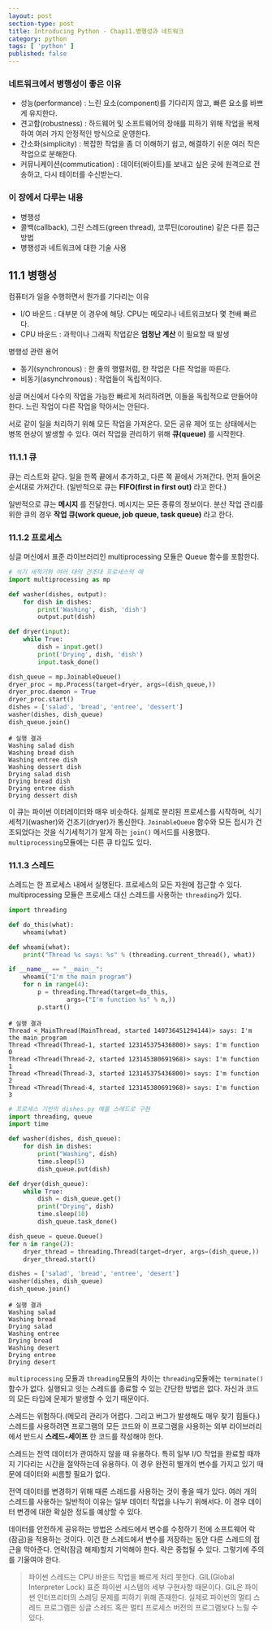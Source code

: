 ```yaml
---
layout: post
section-type: post
title: Introducing Python - Chap11.병행성과 네트워크
category: python
tags: [ 'python' ]
published: false
---
```


### 네트워크에서 병행성이 좋은 이유

- 성능(performance) : 느린 요소(component)를 기다리지 않고, 빠른 요소를 바쁘게 유지한다.
- 견고함(robustness) : 하드웨어 및 소프트웨어의 장애를 피하기 위해 작업을 복제하여 여러 가지 안정적인 방식으로 운영한다.
- 간소화(simplicity) : 복잡한 작업을 좀 더 이해하기 쉽고, 해결하기 쉬운 여러 작은 작업으로 분해한다.
- 커뮤니케이션(commutication) : 데이터(바이트)를 보내고 싶은 곳에 원격으로 전송하고, 다시 테이터를 수신받는다.

### 이 장에서 다루는 내용

- 병행성
- 콜백(callback), 그린 스레드(green thread), 코루틴(coroutine) 같은 다른 접근 방법
- 병행성과 네트워크에 대한 기술 사용

## 11.1 병행성

컴퓨터가 일을 수행하면서 뭔가를 기다리는 이유

- I/O 바운드 : 대부분 이 경우에 해당. CPU는 메모리나 네트워크보다 몇 천배 빠르다.
- CPU 바운드 : 과학이나 그래픽 작업같은 **엄청난 계산** 이 필요할 때 발생

병행성 관련 용어

- 동기(synchronous) : 한 줄의 행렬처럼, 한 작업은 다른 작업을 따른다.
- 비동기(asynchronous) : 작업들이 독립적이다.

싱글 머신에서 다수의 작업을 가능한 빠르게 처리하려면, 이들을 독립적으로 만들어야 한다. 느린 작업이 다른 작업을 막아서는 안된다.  

서로 같이 일을 처리하기 위해 모든 작업을 가져온다. 모든 공유 제어 또는 상태에서는 병목 현상이 발생할 수 있다. 여러 작업을 관리하기 위해 **큐(queue)** 를 시작한다.

### 11.1.1 큐

큐는 리스트와 같다. 일을 한쪽 끝에서 추가하고, 다른 쪽 끝에서 가져간다. 먼저 들어온 순서대로 가져간다. (일반적으로 큐는 **FIFO(first in first out)** 라고 한다.)  

일반적으로 큐는 **메시지** 를 전달한다. 메시지는 모든 종류의 정보이다. 분산 작업 관리를 위한 큐의 경우 **작업 큐(work queue, job queue, task queue)** 라고 한다.

### 11.1.2 프로세스
싱글 머신에서 표준 라이브러리인 multiprocessing 모듈은 Queue 함수를 포함한다.

```Python
# 식기 세척기와 여러 대의 건조대 프로세스의 예
import multiprocessing as mp

def washer(dishes, output):
    for dish in dishes:
        print('Washing', dish, 'dish')
        output.put(dish)

def dryer(input):
    while True:
        dish = input.get()
        print('Drying', dish, 'dish')
        input.task_done()

dish_queue = mp.JoinableQueue()
dryer_proc = mp.Process(target=dryer, args=(dish_queue,))
dryer_proc.daemon = True
dryer_proc.start()
dishes = ['salad', 'bread', 'entree', 'dessert']
washer(dishes, dish_queue)
dish_queue.join()
```

```
# 실행 결과
Washing salad dish
Washing bread dish
Washing entree dish
Washing dessert dish
Drying salad dish
Drying bread dish
Drying entree dish
Drying dessert dish
```

이 큐는 파이썬 이터레이터와 매우 비슷하다. 실제로 분리된 프로세스를 시작하며, 식기세척기(washer)와 건조기(dryer)가 통신한다. `JoinableQueue` 함수와 모든 접시가 건조되었다는 것을 식기세척기가 알게 하는 `join()` 메서드를 사용했다. `multiprocessing`모듈에는 다른 큐 타입도 있다.

### 11.1.3 스레드

스레드는 한 프로세스 내에서 실행된다. 프로세스의 모든 자원에 접근할 수 있다. multiprocessing 모듈은 프로세스 대신 스레드를 사용하는 `threading`가 있다.

```Python
import threading

def do_this(what):
    whoami(what)

def whoami(what):
    print("Thread %s says: %s" % (threading.current_thread(), what))

if __name__ == "__main__":
    whoami("I'm the main program")
    for n in range(4):
        p = threading.Thread(target=do_this,
                args=("I'm function %s" % n,))
        p.start()
```

```
# 실행 결과
Thread <_MainThread(MainThread, started 140736451294144)> says: I'm the main program
Thread <Thread(Thread-1, started 123145375436800)> says: I'm function 0
Thread <Thread(Thread-2, started 123145380691968)> says: I'm function 1
Thread <Thread(Thread-3, started 123145375436800)> says: I'm function 2
Thread <Thread(Thread-4, started 123145380691968)> says: I'm function 3
```

```python
# 프로세스 기반의 dishes.py 예를 스레드로 구현
import threading, queue
import time

def washer(dishes, dish_queue):
    for dish in dishes:
        print("Washing", dish)
        time.sleep(5)
        dish_queue.put(dish)

def dryer(dish_queue):
    while True:
        dish = dish_queue.get()
        print("Drying", dish)
        time.sleep(10)
        dish_queue.task_done()

dish_queue = queue.Queue()
for n in range(2):
    dryer_thread = threading.Thread(target=dryer, args=(dish_queue,))
    dryer_thread.start()

dishes = ['salad', 'bread', 'entree', 'desert']
washer(dishes, dish_queue)
dish_queue.join()
```

```
# 실행 결과
Washing salad
Washing bread
Drying salad
Washing entree
Drying bread
Washing desert
Drying entree
Drying desert
```

`multiprocessing` 모듈과 `threading`모듈의 차이는 `threading`모듈에는 `terminate()` 함수가 없다. 실행되고 잇는 스레드를 종료할 수 있는 간단한 방법은 없다. 자신과 코드의 모든 타입에 문제가 발생할 수 있기 때문이다.  

스레드는 위험하다.(메모리 관리가 어렵다. 그리고 버그가 발생해도 매우 찾기 힘들다.) 스레드를 사용하려면 프로그램의 모든 코드와 이 프로그램을 사용하는 외부 라이브러리에서 반드시 **스레드-세이프** 한 코드를 작성해야 한다.  

스레드는 전역 데이터가 관여하지 않을 때 유용하다. 특히 일부 I/O 작업을 완료할 때까지 기다리는 시간을 절약하는데 유용하다. 이 경우 완전히 별개의 변수를 가지고 있기 때문에 데이터와 씨름할 필요가 없다.  

전역 데이터를 변경하기 위해 때론 스레드를 사용하는 것이 좋을 때가 있다. 여러 개의 스레드를 사용하는 일반적이 이유는 일부 데이터 작업을 나누기 위해서다. 이 경우 데이터 변경에 대한 확실한 정도를 예상할 수 있다.  

데이터를 안전하게 공유하는 방법은 스레드에서 변수를 수정하기 전에 소프트웨어 락(잠금)을 적용하는 것이다. 이건 한 스레드에서 변수를 저장하는 동안 다른 스레드의 접근을 막아준다. 언락(잠금 해제)할지 기억해야 한다. 락은 중첩될 수 있다. 그렇기에 주의를 기울여야 한다.

> 파이썬 스레드는 CPU 바운드 작업을 빠르게 처리 못한다. GIL(Global Interpreter Lock) 표준 파이썬 시스템의 세부 구현사항 때문이다. GIL은 파이썬 인터프리터의 스레딩 문제를 피하기 위해 존재한다. 실제로 파이썬의 멀티 스레드 프로그램은 싱글 스레드 혹은 멀티 프로세스 버전의 프로그램보다 느릴 수 있다.
